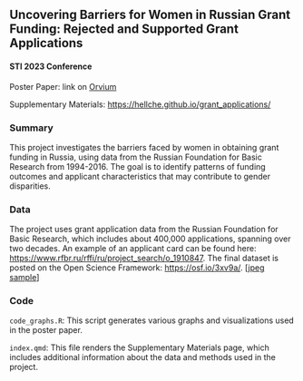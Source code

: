 ## Uncovering Barriers for Women in Russian Grant Funding: Rejected and Supported Grant Applications

#### STI 2023 Conference

Poster Paper: link on [Orvium](https://s3.eu-central-1.amazonaws.com/files.prod.orvium.io/64415330e3ec446b18b0318d/publication-64415330e3ec446b18b0318d.pdf?X-Amz-Algorithm=AWS4-HMAC-SHA256&X-Amz-Content-Sha256=UNSIGNED-PAYLOAD&X-Amz-Credential=ASIA3RQZAKDWIEQC2A6A%2F20230501%2Feu-central-1%2Fs3%2Faws4_request&X-Amz-Date=20230501T142059Z&X-Amz-Expires=3600&X-Amz-Security-Token=IQoJb3JpZ2luX2VjEJ7%2F%2F%2F%2F%2F%2F%2F%2F%2F%2FwEaDGV1LWNlbnRyYWwtMSJGMEQCIG5p5Qumr5DpS7aZP3fXcCJngkAQNNtydgJAtg5C2yyCAiBTv7RE%2BD%2B6W9oV3mS3EWMRcl%2F9AqWq0dMGYPVsKysLaSqTAwin%2F%2F%2F%2F%2F%2F%2F%2F%2F%2F8BEAQaDDc5MzU0NzY1NzQ1MiIMB%2FZHJdlef19lu7agKucCnJnVs9%2FXRZQRswxvFvkaHxZDwHZYT4uaQLDf6WIhn4OwYjAq1OuhPP1tKzVMa%2B2tD3KZUMcFCmi2br7TjAo1aTRiiN%2FSQ4XOKyV2yiGVwTdDPMXrGYRp5wG09%2FBKwZbR81D77XEFnIXTpytmQI7BbmXYHC%2FSjdgN%2FuM6GaX8zKPxOKyUNOa9vka%2FG9Nq8R%2Bjv4ANdMkxbpaH0UiQn%2BalL7W%2FZD3l%2BV2c1W5T4IPSdMdu7WzGnORUXNltYmNuJZZcMOsoVWfi4BtCdjTZpY70UEjsJjJjg6glMmM%2BPDYg1g%2BV0mAM9zY3Vc%2FvSEQeWASHmfvod0ZIJKe0k9983gJukooxgRsKz03zT0SurqwOG5oaDQrA4uNeTJF%2BSFFEgSqqGEsmYmqyf2visr3gi4a5gm0I5FWtdBo2e%2B%2B0xdvJbhe0b8OOjvuiWrx%2FMm08q5Wr%2BP0WUOMziqSMddto17cYEN74xdmTrw8wqpS%2FogY6ngEwfv52uIjkX1RirqJnoajo%2FD1pIFL3ok%2BQ%2BD2xBhJGFs7e%2By3LF6wMLofhyzTxnP2t38JX5bQC9pHvUWfALGmdqpFYXlJVQaZ3wpMUvPz50rN00k2N5Ui1L%2Fz87%2FCulcbuXm%2FR3FRSNtVEvy6pMn1JHclNZp0aXVuIdIYgXZtG%2B2P0CLLk4%2FLKLhAXsCHJgJv3jHGyjYKScBFlI9vLdg%3D%3D&X-Amz-Signature=9eafeb3beab5f3549644a1e8780dfd2b2298e6bb8716d279e88dbddfbd9c88b7&X-Amz-SignedHeaders=host&x-id=GetObject)

Supplementary Materials: https://hellche.github.io/grant_applications/

### Summary

This project investigates the barriers faced by women in obtaining grant funding in Russia, using data from the Russian Foundation for Basic Research from 1994-2016. The goal is to identify patterns of funding outcomes and applicant characteristics that may contribute to gender disparities.

### Data

The project uses grant application data from the Russian Foundation for Basic Research, which includes about 400,000 applications, spanning over two decades. An example of an applicant card can be found here: https://www.rfbr.ru/rffi/ru/project_search/o_1910847. The final dataset is posted on the Open Science Framework: https://osf.io/3xv9a/. \[[jpeg sample](https://github.com/hellche/grant_applications/blob/main/files/application_card_sample.png)\]

### Code

`code_graphs.R`: This script generates various graphs and visualizations used in the poster paper.

`index.qmd`: This file renders the Supplementary Materials page, which includes additional information about the data and methods used in the project.
